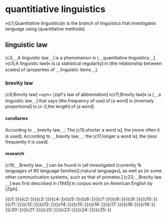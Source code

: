 # quantitiative linguistics

»⟮c1;Quantitative linguistics⟯« is the branch of linguistics that investigates language using ⟮quantitative methods⟯.

## linguistic law

⟮c3;＿A linguistic law＿⟯ is a phenomenon in ⟮＿quantitative linguistics＿⟯.
»⟮c5;A linguistic law⟯« is ⟮a statistical regularity⟯ in ⟮the relationship between scales⟯ of ⟮properties of ＿linguistic items＿⟯.

### brevity law

⟮c9;Brevity law⟯ =syn= ⟮zipf's law of abbreviation⟯
»⟮c11;Brevity law⟯« is ⟮＿a linguistic law＿⟯ that says ⟮the frequency of use⟯ of ⟮a word⟯ is ⟮inversely proportional⟯ to ⟮c-2;the length⟯ of ⟮a word⟯.

#### corollaries

According to ＿brevity law＿: The ⟮c15;shorter a word is⟯, the ⟮more often it is used⟯;
According to ＿brevity law＿: the ⟮c17;longer a word is⟯, the ⟮less frequently it is used⟯

#### research

⟮c19;＿Brevity law＿⟯ can be found in ⟮all investigated (currently 1k languages of 80 language families)⟯ ⟮natural languages⟯, as well as ⟮in some other communication systems, such as that of primates.⟯
⟮c23;＿Brevity law＿⟯ was first described in ⟮1945⟯ in corpus work on American English by ⟮Ziph⟯.

<span class="cloze-dump">{{c1::}}{{c2::}}{{c3::}}{{c4::}}{{c5::}}{{c6::}}{{c7::}}{{c8::}}{{c9::}}{{c10::}}{{c11::}}{{c12::}}{{c13::}}{{c14::}}{{c15::}}{{c16::}}{{c17::}}{{c18::}}{{c19::}}{{c20::}}{{c21::}}{{c22::}}{{c23::}}{{c24::}}{{c25::}}</span>
